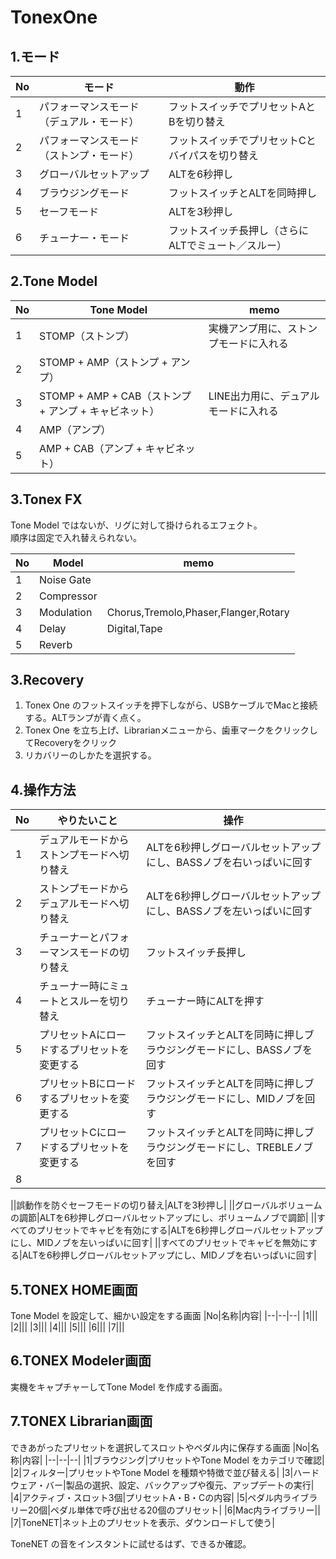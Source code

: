 # TonexOne
## 1.モード
|No|モード|動作|
|--|--|--|
|1|パフォーマンスモード（デュアル・モード）|フットスイッチでプリセットAとBを切り替え|
|2|パフォーマンスモード（ストンプ・モード）|フットスイッチでプリセットCとバイパスを切り替え|
|3|グローバルセットアップ|ALTを6秒押し|
|4|ブラウジングモード|フットスイッチとALTを同時押し|
|5|セーフモード|ALTを3秒押し|
|6|チューナー・モード|フットスイッチ長押し（さらにALTでミュート／スルー）|

## 2.Tone Model
|No|Tone Model|memo|
|--|--|--|
|1|STOMP（ストンプ）|実機アンプ用に、ストンプモードに入れる|
|2|STOMP + AMP（ストンプ + アンプ）||
|3|STOMP + AMP + CAB（ストンプ + アンプ + キャビネット）|LINE出力用に、デュアルモードに入れる|
|4|AMP（アンプ）||
|5|AMP + CAB（アンプ + キャビネット）||

## 3.Tonex FX
Tone Model ではないが、リグに対して掛けられるエフェクト。  
順序は固定で入れ替えられない。  
  
|No|Model|memo|
|--|--|--|
|1|Noise Gate||
|2|Compressor||
|3|Modulation|Chorus,Tremolo,Phaser,Flanger,Rotary|
|4|Delay|Digital,Tape|
|5|Reverb||

## 3.Recovery
1. Tonex One のフットスイッチを押下しながら、USBケーブルでMacと接続する。ALTランプが青く点く。
2. Tonex One を立ち上げ、Librarianメニューから、歯車マークをクリックしてRecoveryをクリック
3. リカバリーのしかたを選択する。

## 4.操作方法
|No|やりたいこと|操作|
|--|--|--|
|1|デュアルモードからストンプモードへ切り替え|ALTを6秒押しグローバルセットアップにし、BASSノブを右いっぱいに回す|
|2|ストンプモードからデュアルモードへ切り替え|ALTを6秒押しグローバルセットアップにし、BASSノブを左いっぱいに回す|
|3|チューナーとパフォーマンスモードの切り替え|フットスイッチ長押し|
|4|チューナー時にミュートとスルーを切り替え|チューナー時にALTを押す|
|5|プリセットAにロードするプリセットを変更する|フットスイッチとALTを同時に押しブラウジングモードにし、BASSノブを回す|
|6|プリセットBにロードするプリセットを変更する|フットスイッチとALTを同時に押しブラウジングモードにし、MIDノブを回す|
|7|プリセットCにロードするプリセットを変更する|フットスイッチとALTを同時に押しブラウジングモードにし、TREBLEノブを回す|
|8|||

||誤動作を防ぐセーフモードの切り替え|ALTを3秒押し|
||グローバルボリュームの調節|ALTを6秒押しグローバルセットアップにし、ボリュームノブで調節|
||すべてのプリセットでキャビを有効にする|ALTを6秒押しグローバルセットアップにし、MIDノブを左いっぱいに回す|
||すべてのプリセットでキャビを無効にする|ALTを6秒押しグローバルセットアップにし、MIDノブを右いっぱいに回す|

## 5.TONEX HOME画面
Tone Model を設定して、細かい設定をする画面
|No|名称|内容|
|--|--|--|
|1|||
|2|||
|3|||
|4|||
|5|||
|6|||
|7|||

## 6.TONEX Modeler画面
実機をキャプチャーしてTone Model を作成する画面。
  
## 7.TONEX Librarian画面
できあがったプリセットを選択してスロットやペダル内に保存する画面
|No|名称|内容|
|--|--|--|
|1|ブラウジング|プリセットやTone Model をカテゴリで確認|
|2|フィルター|プリセットやTone Model を種類や特徴で並び替える|
|3|ハードウェア・バー|製品の選択、設定、バックアップや復元、アップデートの実行|
|4|アクティブ・スロット3個|プリセットA・B・Cの内容|
|5|ペダル内ライブラリー20個|ペダル単体で呼び出せる20個のプリセット|
|6|Mac内ライブラリー||
|7|ToneNET|ネット上のプリセットを表示、ダウンロードして使う|
  
ToneNET の音をインスタントに試せるはず、できるか確認。
